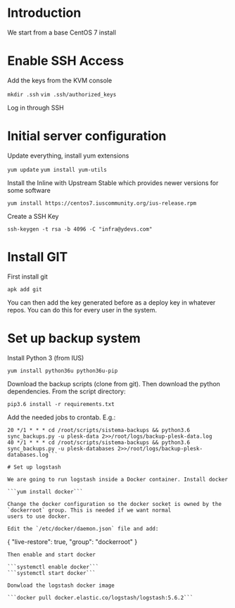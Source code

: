 # Introduction

We start from a base CentOS 7 install

# Enable SSH Access

Add the keys from the KVM console

```mkdir .ssh```
```vim .ssh/authorized_keys```

Log in through SSH

# Initial server configuration

Update everything, install yum extensions

```yum update```
```yum install yum-utils```

Install the Inline with Upstream Stable which provides newer versions
for some software

```yum install https://centos7.iuscommunity.org/ius-release.rpm```

Create a SSH Key

```ssh-keygen -t rsa -b 4096 -C "infra@ydevs.com"```

# Install GIT

First install git

```apk add git```

You can then add the key generated before as a deploy key in whatever repos.
You can do this for every user in the system.

# Set up backup system

Install Python 3 (from IUS)

```yum install python36u python36u-pip```

Download the backup scripts (clone from git). Then download the python
dependencies. From the script directory:

```pip3.6 install -r requirements.txt```

Add the needed jobs to crontab. E.g.:

```0 */1 * * * cd /root/scripts/sistema-backups && python3.6 sync_backups.py -u proxmox 2>>/root/log/backup-proxmox.log
20 */1 * * * cd /root/scripts/sistema-backups && python3.6 sync_backups.py -u plesk-data 2>>/root/logs/backup-plesk-data.log
40 */1 * * * cd /root/scripts/sistema-backups && python3.6 sync_backups.py -u plesk-databases 2>>/root/logs/backup-plesk-databases.log```

# Set up logstash

We are going to run logstash inside a Docker container. Install docker

```yum install docker```

Change the docker configuration so the docker socket is owned by the `dockerroot` group. This is needed if we want normal
users to use docker.

Edit the `/etc/docker/daemon.json` file and add:

```
{
    "live-restore": true,
    "group": "dockerroot"
}
```
Then enable and start docker

```systemctl enable docker```
```systemctl start docker```

Donwload the logstash docker image

```docker pull docker.elastic.co/logstash/logstash:5.6.2```